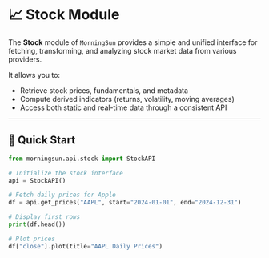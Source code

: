 # 📈 Stock Module

The **Stock** module of `MorningSun` provides a simple and unified interface for fetching, transforming, and analyzing stock market data from various providers.

It allows you to:
- Retrieve stock prices, fundamentals, and metadata  
- Compute derived indicators (returns, volatility, moving averages)  
- Access both static and real-time data through a consistent API  

---

## 🚀 Quick Start

```python
from morningsun.api.stock import StockAPI

# Initialize the stock interface
api = StockAPI()

# Fetch daily prices for Apple
df = api.get_prices("AAPL", start="2024-01-01", end="2024-12-31")

# Display first rows
print(df.head())

# Plot prices
df["close"].plot(title="AAPL Daily Prices")

